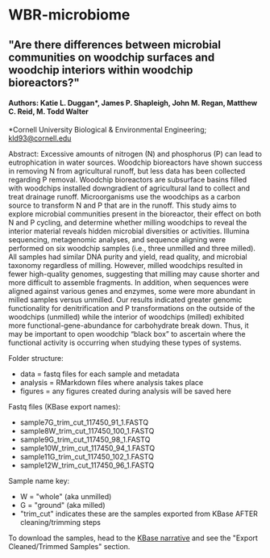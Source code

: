 # WBR-microbiome

## "Are there differences between microbial communities on woodchip surfaces and woodchip interiors within woodchip bioreactors?"

#### Authors: Katie L. Duggan*, James P. Shapleigh, John M. Regan, Matthew C. Reid, M. Todd Walter

*Cornell University Biological & Environmental Engineering; kld93@cornell.edu

Abstract: Excessive amounts of nitrogen (N) and phosphorus (P) can lead to eutrophication in water sources. Woodchip bioreactors have shown success in removing N from agricultural runoff, but less data has been collected regarding P removal. Woodchip bioreactors are subsurface basins filled with woodchips installed downgradient of agricultural land to collect and treat drainage runoff. Microorganisms use the woodchips as a carbon source to transform N and P that are in the runoff. This study aims to explore microbial communities present in the bioreactor, their effect on both N and P cycling, and determine whether milling woodchips to reveal the interior material reveals hidden microbial diversities or activities. Illumina sequencing, metagenomic analyses, and sequence aligning were performed on six woodchip samples (i.e., three unmilled and three milled). All samples had similar DNA purity and yield, read quality, and microbial taxonomy regardless of milling. However, milled woodchips resulted in fewer high-quality genomes, suggesting that milling may cause shorter and more difficult to assemble fragments. In addition, when sequences were aligned against various genes and enzymes, some were more abundant in milled samples versus unmilled.  Our results indicated greater genomic functionality for denitrification and P transformations on the outside of the woodchips (unmilled) while the interior of woodchips (milled) exhibited more functional-gene-abundance for carbohydrate break down.  Thus, it may be important to open woodchip “black box” to ascertain where the functional activity is occurring when studying these types of systems.

Folder structure:
- data = fastq files for each sample and metadata
- analysis = RMarkdown files where analysis takes place
- figures = any figures created during analysis will be saved here

Fastq files (KBase export names):
- sample7G_trim_cut_117450_91_1.FASTQ
- sample8W_trim_cut_117450_100_1.FASTQ
- sample9G_trim_cut_117450_98_1.FASTQ
- sample10W_trim_cut_117450_94_1.FASTQ
- sample11G_trim_cut_117450_102_1.FASTQ
- sample12W_trim_cut_117450_96_1.FASTQ

Sample name key:
- W = "whole" (aka unmilled)
- G = "ground" (aka milled)
- "trim_cut" indicates these are the samples exported from KBase AFTER cleaning/trimming steps

To download the samples, head to the [KBase narrative](https://kbase.us/n/145686/4/) and see the "Export Cleaned/Trimmed Samples" section.


